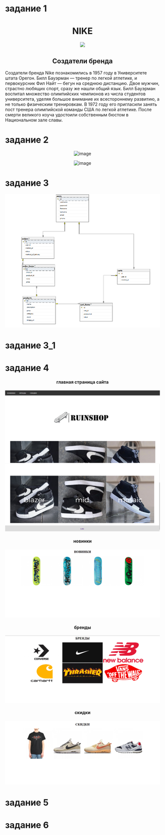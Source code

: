 # задание 1
<h1 align = "center">NIKE</h1>
<div align = "center">
<img src ="https://upload.wikimedia.org/wikipedia/commons/a/a6/Logo_NIKE.svg">
</div>

<h2 align = "center">Создатели бренда</h2>
Создатели бренда Nike познакомились в 1957 году в Университете штата Орегон. Билл Бауэрман — тренер по легкой атлетике, и первокурсник Фил Найт — бегун на среднюю дистанцию. Двое мужчин, страстно любящих спорт, сразу же нашли общий язык. Билл Бауэрман воспитал множество олимпийских чемпионов из числа студентов университета, уделяя большое внимание их всестороннему развитию, а не только физическим тренировкам. В 1972 году его пригласили занять пост тренера олимпийской команды США по легкой атлетике. После смерти великого коуча удостоили собственным бюстом в Национальном зале славы.


# задание 2
<div align = "center">

![image](https://user-images.githubusercontent.com/130051831/231482304-42808e31-7100-4f2c-b8e5-9db3aec5afa1.png)

![image](https://user-images.githubusercontent.com/130051831/231483400-4123f63d-3534-4580-9330-4784a8e9f6b5.png)

</div>

# задание 3 

<div align = "center">
<img src ="1.png">
</div>

# задание 3_1

# задание 4

<h4 align = "center">главная страница сайта</h4>
<img src="site1.png">
<img src="site2.png">

<h4 align = "center">новинки</h4>
<img src="site3.png">
<h4 align = "center">бренды</h4>
<img src="site4.png">
<h4 align = "center">скидки</h4>
<img src="site5.png">

# задание 5

# задание 6
